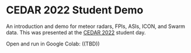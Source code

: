 # CEDAR 2022 Student Demo

 An introduction and demo for meteor radars, FPIs, ASIs, ICON, and Swarm data. This was presented at the [CEDAR 2022](https://cedarscience.org/2022-workshop) student day.

 Open and run in Google Colab: ((TBD))